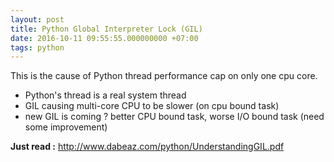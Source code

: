 ```yaml
---
layout: post
title: Python Global Interpreter Lock (GIL)
date: 2016-10-11 09:55:55.000000000 +07:00
tags: python
---
```

This is the cause of Python thread performance cap on only one cpu core.

- Python's thread is a real system thread
- GIL causing multi-core CPU to be slower (on cpu bound task)
- new GIL is coming ? better CPU bound task, worse I/O bound task (need some improvement)

**Just read :** 
http://www.dabeaz.com/python/UnderstandingGIL.pdf
